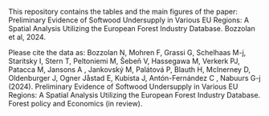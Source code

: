This repository contains the tables and the main figures of the paper: Preliminary Evidence of Softwood Undersupply in Various EU Regions: A Spatial Analysis Utilizing the European Forest Industry Database. Bozzolan et al, 2024.

Please cite the data as: Bozzolan N, Mohren F, Grassi G, Schelhaas M-j, Staritsky I, Stern T, Peltoniemi M, Šebeň V, Hassegawa M, Verkerk PJ, Patacca M, Jansons A , Jankovský M, Palátová P, Blauth H, McInerney D, Oldenburger J, Ogner Jåstad E, Kubista J,  Antón-Fernández C , Nabuurs G-j (2024). Preliminary Evidence of Softwood Undersupply in Various EU Regions: A Spatial Analysis Utilizing the European Forest Industry Database. Forest policy and Economics (in review).
